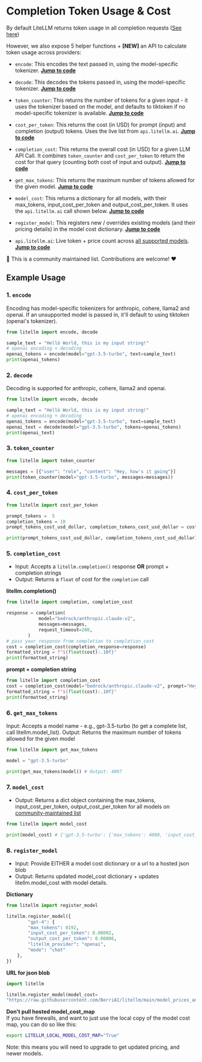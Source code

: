 # Completion Token Usage & Cost
By default LiteLLM returns token usage in all completion requests ([See here](https://litellm.readthedocs.io/en/latest/output/))

However, we also expose 5 helper functions + **[NEW]** an API to calculate token usage across providers:

- `encode`: This encodes the text passed in, using the model-specific tokenizer. [**Jump to code**](#1-encode)

- `decode`: This decodes the tokens passed in, using the model-specific tokenizer. [**Jump to code**](#2-decode)

- `token_counter`: This returns the number of tokens for a given input - it uses the tokenizer based on the model, and defaults to tiktoken if no model-specific tokenizer is available. [**Jump to code**](#3-token_counter)

- `cost_per_token`: This returns the cost (in USD) for prompt (input) and completion (output) tokens. Uses the live list from `api.litellm.ai`. [**Jump to code**](#4-cost_per_token)

- `completion_cost`: This returns the overall cost (in USD) for a given LLM API Call. It combines `token_counter` and `cost_per_token` to return the cost for that query (counting both cost of input and output). [**Jump to code**](#5-completion_cost)

- `get_max_tokens`: This returns the maximum number of tokens allowed for the given model. [**Jump to code**](#6-get_max_tokens)

- `model_cost`: This returns a dictionary for all models, with their max_tokens, input_cost_per_token and output_cost_per_token. It uses the `api.litellm.ai` call shown below. [**Jump to code**](#7-model_cost)

- `register_model`: This registers new / overrides existing models (and their pricing details) in the model cost dictionary. [**Jump to code**](#8-register_model)

- `api.litellm.ai`: Live token + price count across [all supported models](https://github.com/BerriAI/litellm/blob/main/model_prices_and_context_window.json). [**Jump to code**](#9-apilitellmai)

📣 This is a community maintained list. Contributions are welcome! ❤️

## Example Usage 

### 1. `encode`
Encoding has model-specific tokenizers for anthropic, cohere, llama2 and openai. If an unsupported model is passed in, it'll default to using tiktoken (openai's tokenizer).

```python
from litellm import encode, decode

sample_text = "Hellö World, this is my input string!"
# openai encoding + decoding
openai_tokens = encode(model="gpt-3.5-turbo", text=sample_text)
print(openai_tokens)
```

### 2. `decode`

Decoding is supported for anthropic, cohere, llama2 and openai.

```python
from litellm import encode, decode

sample_text = "Hellö World, this is my input string!"
# openai encoding + decoding
openai_tokens = encode(model="gpt-3.5-turbo", text=sample_text)
openai_text = decode(model="gpt-3.5-turbo", tokens=openai_tokens)
print(openai_text)
```

### 3. `token_counter`

```python
from litellm import token_counter

messages = [{"user": "role", "content": "Hey, how's it going"}]
print(token_counter(model="gpt-3.5-turbo", messages=messages))
```

### 4. `cost_per_token`

```python
from litellm import cost_per_token

prompt_tokens =  5
completion_tokens = 10
prompt_tokens_cost_usd_dollar, completion_tokens_cost_usd_dollar = cost_per_token(model="gpt-3.5-turbo", prompt_tokens=prompt_tokens, completion_tokens=completion_tokens))

print(prompt_tokens_cost_usd_dollar, completion_tokens_cost_usd_dollar)
```

### 5. `completion_cost`

* Input: Accepts a `litellm.completion()` response **OR** prompt + completion strings
* Output: Returns a `float` of cost for the `completion` call 

**litellm.completion()**
```python
from litellm import completion, completion_cost

response = completion(
            model="bedrock/anthropic.claude-v2",
            messages=messages,
            request_timeout=200,
        )
# pass your response from completion to completion_cost
cost = completion_cost(completion_response=response)
formatted_string = f"${float(cost):.10f}"
print(formatted_string)
```

**prompt + completion string**
```python
from litellm import completion_cost
cost = completion_cost(model="bedrock/anthropic.claude-v2", prompt="Hey!", completion="How's it going?")
formatted_string = f"${float(cost):.10f}"
print(formatted_string)
```
### 6. `get_max_tokens`

Input: Accepts a model name - e.g., gpt-3.5-turbo (to get a complete list, call litellm.model_list).
Output: Returns the maximum number of tokens allowed for the given model

```python 
from litellm import get_max_tokens 

model = "gpt-3.5-turbo"

print(get_max_tokens(model)) # Output: 4097
```

### 7. `model_cost`

* Output: Returns a dict object containing the max_tokens, input_cost_per_token, output_cost_per_token for all models on [community-maintained list](https://github.com/BerriAI/litellm/blob/main/model_prices_and_context_window.json)

```python 
from litellm import model_cost 

print(model_cost) # {'gpt-3.5-turbo': {'max_tokens': 4000, 'input_cost_per_token': 1.5e-06, 'output_cost_per_token': 2e-06}, ...}
```

### 8. `register_model`

* Input: Provide EITHER a model cost dictionary or a url to a hosted json blob
* Output: Returns updated model_cost dictionary + updates litellm.model_cost with model details.  

**Dictionary**
```python
from litellm import register_model

litellm.register_model({
        "gpt-4": {
        "max_tokens": 8192, 
        "input_cost_per_token": 0.00002, 
        "output_cost_per_token": 0.00006, 
        "litellm_provider": "openai", 
        "mode": "chat"
    },
})
```

**URL for json blob**
```python
import litellm

litellm.register_model(model_cost=
"https://raw.githubusercontent.com/BerriAI/litellm/main/model_prices_and_context_window.json")
```

**Don't pull hosted model_cost_map**  
If you have firewalls, and want to just use the local copy of the model cost map, you can do so like this:
```bash
export LITELLM_LOCAL_MODEL_COST_MAP="True"
```

Note: this means you will need to upgrade to get updated pricing, and newer models. 


